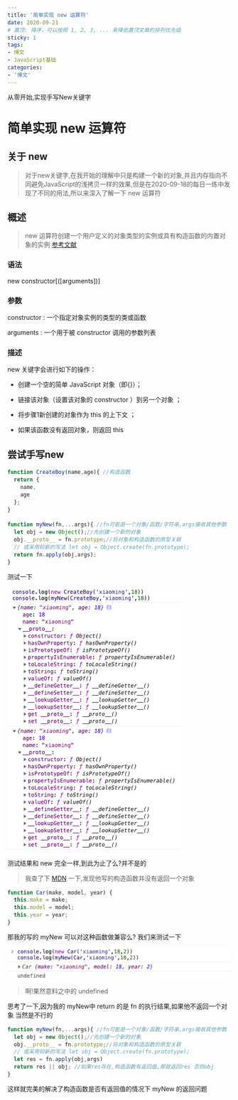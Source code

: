 ```yaml
---
title: '简单实现 new 运算符'
date: 2020-09-21
# 置顶: 降序，可以按照 1, 2, 3, ... 来降低置顶文章的排列优先级
sticky: 1
tags:
- 博文
- JavaScript基础
categories:
- '博文'
---
```


从零开始,实现手写New关键字

<!-- more -->

# 简单实现 new 运算符

## 关于 new 

> 对于new关键字,在我开始的理解中只是构建一个新的对象,并且内存指向不同避免JavaScript的浅拷贝一样的效果,但是在2020-09-18的每日一练中发现了不同的用法,所以来深入了解一下 new 运算符

## 概述

> new 运算符创建一个用户定义的对象类型的实例或具有构造函数的内置对象的实例
[参考文献](https://developer.mozilla.org/zh-CN/docs/Web/JavaScript/Reference/Operators/new)

### 语法

new constructor[([arguments])]

### 参数

constructor : 一个指定对象实例的类型的类或函数

arguments : 一个用于被 constructor 调用的参数列表

### 描述

new 关键字会进行如下的操作：

- 创建一个空的简单 JavaScript 对象（即{}）；

- 链接该对象（设置该对象的 constructor ）到另一个对象 ；

- 将步骤1新创建的对象作为 this 的上下文 ；

- 如果该函数没有返回对象，则返回 this

## 尝试手写new

```js
function CreateBoy(name,age){ //构造函数
  return {
    name,
    age
  };
}

function myNew(fn,...args){ //fn可能是一个对象/函数/字符串,args接收其他参数
  let obj = new Object();//先创建一个新的对象
  obj.__proto__ = fn.prototype;//将对象和构造函数的原型关联
  // 或采用较新的写法 let obj = Object.create(fn.prototype);
  return fn.apply(obj,args);
}
```

测试一下

![测试结果](./images/1.png)

测试结果和 new 完全一样,到此为止了么?并不是的

> 我查了下 [MDN](https://developer.mozilla.org/zh-CN/docs/Web/JavaScript/Reference/Operators/new) 一下,发现他写的构造函数并没有返回一个对象
```js
function Car(make, model, year) {
  this.make = make;
  this.model = model;
  this.year = year;
}
```
那我的写的 myNew 可以对这种函数做兼容么? 我们来测试一下

![测试结果](./images/2.png)

> 啊!果然意料之中的 undefined

思考了一下,因为我的 myNew中 return 的是 fn 的执行结果,如果他不返回一个对象 当然是不行的

```js
function myNew(fn,...args){ //fn可能是一个对象/函数/字符串,args接收其他参数
  let obj = new Object();//先创建一个新的对象
  obj.__proto__ = fn.prototype;//将对象和构造函数的原型关联
  // 或采用较新的写法 let obj = Object.create(fn.prototype);
  let res = fn.apply(obj,args)
  return res || obj; //如果res存在,构造函数有返回值,那就返回res 否则obj
}
```

这样就完美的解决了构造函数是否有返回值的情况下 myNew 的返回问题
